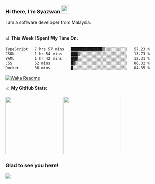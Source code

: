### Hi there, I'm Syazwan <img src="https://media.giphy.com/media/hvRJCLFzcasrR4ia7z/giphy.gif" width="25px">
I am a software developer from Malaysia.
<br/><br/>

📊 **This Week I Spent My Time On:**
<!--START_SECTION:waka-->

```txt
TypeScript   7 hrs 57 mins   ██████████████▒░░░░░░░░░░   57.23 %
JSON         1 hr 54 mins    ███▒░░░░░░░░░░░░░░░░░░░░░   13.73 %
YAML         1 hr 42 mins    ███░░░░░░░░░░░░░░░░░░░░░░   12.31 %
CSS          52 mins         █▓░░░░░░░░░░░░░░░░░░░░░░░   06.32 %
Docker       36 mins         █░░░░░░░░░░░░░░░░░░░░░░░░   04.35 %
```

<!--END_SECTION:waka-->
[![Waka Readme](https://github.com/syazwanz/syazwanz/actions/workflows/wakatime.yml/badge.svg)](https://github.com/syazwanz/syazwanz/actions/workflows/wakatime.yml)

📈 **My GitHub Stats:**

<p>
  <img height="180em" src="https://github-readme-stats.vercel.app/api?username=syazwanz&show_icons=true&hide_border=false&&count_private=true&include_all_commits=true" />
  <img height="180em" src="https://github-readme-stats.vercel.app/api/top-langs/?username=syazwanz&exclude_repo=KNN-Image-Classification&show_icons=true&hide_border=false&layout=compact&langs_count=8"/>
</p>

### Glad to see you here!
![](https://visitor-badge.glitch.me/badge?page_id=syazwanz.syazwanz)
